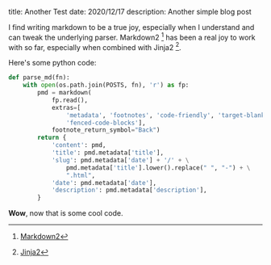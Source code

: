 title: Another Test
date: 2020/12/17
description: Another simple blog post

I find writing markdown to be a true joy, especially when I understand and can
tweak the underlying parser. Markdown2 [^1] has been a real joy to work with so
far, especially when combined with Jinja2 [^2].

Here's some python code:

```python
def parse_md(fn):
    with open(os.path.join(POSTS, fn), 'r') as fp:
        pmd = markdown(
            fp.read(),
            extras=[
                'metadata', 'footnotes', 'code-friendly', 'target-blank-links',
                'fenced-code-blocks'],
            footnote_return_symbol="Back")
        return {
            'content': pmd,
            'title': pmd.metadata['title'],
            'slug': pmd.metadata['date'] + '/' + \
                pmd.metadata['title'].lower().replace(" ", "-") + \
                ".html",
            'date': pmd.metadata['date'],
            'description': pmd.metadata['description'],
        }
```

**Wow**, now that is some cool code.


[^1]: [Markdown2](https://github.com/trentm/python-markdown2)
[^2]: [Jinja2](https://jinja2docs.readthedocs.io/en/stable/)

